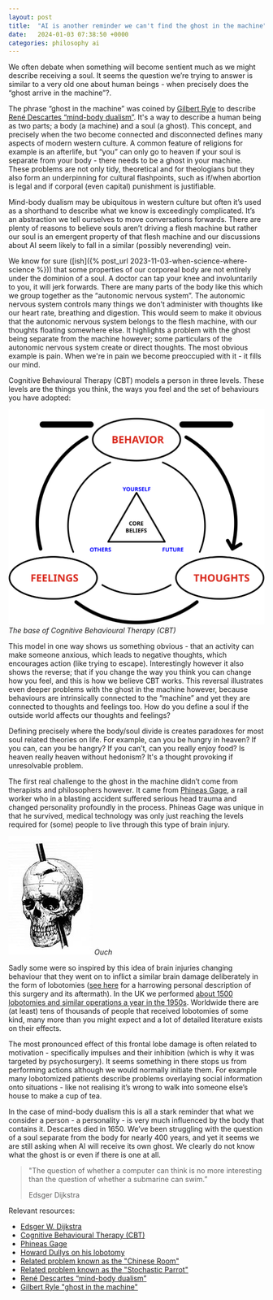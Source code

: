 ```yaml
---
layout: post
title:  "AI is another reminder we can't find the ghost in the machine"
date:   2024-01-03 07:38:50 +0000
categories: philosophy ai
---
```

We often debate when something will become sentient much as we might describe receiving a soul. It seems the question we’re trying to answer is similar to a very old one about human beings - when precisely does the “ghost arrive in the machine”?. 

The phrase “ghost in the machine” was coined by [Gilbert Ryle](https://en.wikipedia.org/wiki/Ghost_in_the_machine) to describe [René Descartes “mind-body dualism”](https://en.wikipedia.org/wiki/Mind%E2%80%93body_dualism). It's a way to describe a human being as two parts; a body (a machine) and a soul (a ghost). 
This concept, and precisely when the two become connected and disconnected defines many aspects of modern western culture. A common feature of religions for example is an afterlife, but “you” can only go to heaven if your soul is separate from your body - there needs to be a ghost in your machine. These problems are not only tidy, theoretical and for theologians but they also form an underpinning for cultural flashpoints, such as if/when abortion is legal and if corporal (even capital) punishment is justifiable. 

Mind-body dualism may be ubiquitous in western culture but often it’s used as a shorthand to describe what we know is exceedingly complicated. It’s an abstraction we tell ourselves to move conversations forwards. There are plenty of reasons to believe souls aren’t driving a flesh machine but rather our soul is an emergent property of that flesh machine and our discussions about AI seem likely to fall in a similar (possibly neverending) vein.

We know for sure ([ish]({% post_url 2023-11-03-when-science-where-science %})) that some properties of our corporeal body are not entirely under the dominion of a soul. A doctor can tap your knee and involuntarily to you, it will jerk forwards. There are many parts of the body like this which we group together as the “autonomic nervous system”. The autonomic nervous system controls many things we don’t administer with thoughts like our heart rate, breathing and digestion. This would seem to make it obvious that the autonomic nervous system belongs to the flesh machine, with our thoughts floating somewhere else. It highlights a problem with the ghost being separate from the machine however; some particulars of the autonomic nervous system create or direct thoughts. The most obvious example is pain. When we're in pain we become preoccupied with it - it fills our mind. 

Cognitive Behavioural Therapy (CBT) models a person in three levels. These levels are the things you think, the ways you feel and the set of behaviours you have adopted:

![CBT depiction of thoughts linking to feelings and behaviours/thoughts](/assets/img/posts/cbt.svg) 
*The base of Cognitive Behavioural Therapy (CBT)*

This model in one way shows us something obvious - that an activity can make someone anxious, which leads to negative thoughts, which encourages action (like trying to escape). Interestingly however it also shows the reverse; that if you change the way you think you can change how you feel, and this is how we believe CBT works. This reversal illustrates even deeper problems with the ghost in the machine however, because behaviours are intrinsically connected to the “machine” and yet they are connected to thoughts and feelings too. How do you define a soul if the outside world affects our thoughts and feelings? 

Defining precisely where the body/soul divide is creates paradoxes for most soul related theories on life. For example, can you be hungry in heaven? If you can, can you be hangry? If you can’t, can you really enjoy food? Is heaven really heaven without hedonism? It's a thought provoking if unresolvable problem. 

The first real challenge to the ghost in the machine didn’t come from therapists and philosophers however. It came from [Phineas Gage](https://en.wikipedia.org/wiki/Phineas_Gage), a rail worker who in a blasting accident suffered serious head trauma and changed personality profoundly in the process. Phineas Gage was unique in that he survived, medical technology was only just reaching the levels required for (some) people to live through this type of brain injury. 

![Phineas Gage's skull damaged](/assets/img/posts/phineas-gage-1868-skull-diagram.jpg)
*Ouch*

Sadly some were so inspired by this idea of brain injuries changing behaviour that they went on to inflict a similar brain damage deliberately in the form of lobotomies ([see here](https://www.npr.org/2005/11/16/5014080/my-lobotomy-howard-dullys-journey) for a harrowing personal description of this surgery and its aftermath). In the UK we performed [about 1500 lobotomies and similar operations a year in the 1950s](https://en.wikipedia.org/wiki/History_of_psychosurgery_in_the_United_Kingdom#Decline_of_psychosurgery). Worldwide there are (at least) tens of thousands of people that received lobotomies of some kind, many more than you might expect and a lot of detailed literature exists on their effects.

The most pronounced effect of this frontal lobe damage is often related to motivation - specifically impulses and their inhibition (which is why it was targeted by psychosurgery). It seems something in there stops us from performing actions although we would normally initiate them. For example many lobotomized patients describe problems overlaying social information onto situations - like not realising it’s wrong to walk into someone else’s house to make a cup of tea. 

In the case of mind-body dualism this is all a stark reminder that what we consider a person - a personality - is very much influenced by the body that contains it. Descartes died in 1650. We’ve been struggling with the question of a soul separate from the body for nearly 400 years, and yet it seems we are still asking when AI will receive its own ghost. We clearly do not know what the ghost is or even if there is one at all.

> "The question of whether a computer can think is no more interesting than the question of whether a submarine can swim.” 
> 
> Edsger Dijkstra 

Relevant resources:

* [Edsger W. Dijkstra](https://en.wikipedia.org/wiki/Edsger_W._Dijkstra)
* [Cognitive Behavioural Therapy (CBT)](https://en.wikipedia.org/wiki/Cognitive_behavioral_therapy)
* [Phineas Gage](https://en.wikipedia.org/wiki/Phineas_Gage)
* [Howard Dullys on his lobotomy](https://www.npr.org/2005/11/16/5014080/my-lobotomy-howard-dullys-journey) 
* [Related problem known as the "Chinese Room"](https://en.wikipedia.org/wiki/Chinese_room)
* [Related problem known as the "Stochastic Parrot"](https://en.wikipedia.org/wiki/Stochastic_parrot)
* [René Descartes “mind-body dualism”](https://en.wikipedia.org/wiki/Mind%E2%80%93body_dualism)
* [Gilbert Ryle "ghost in the machine"](https://en.wikipedia.org/wiki/Ghost_in_the_machine)